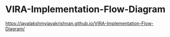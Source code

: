 # VIRA-Implementation-Flow-Diagram

https://jayalakshmyjayakrishnan.github.io/VIRA-Implementation-Flow-Diagram/
